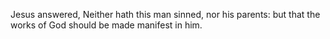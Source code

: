 Jesus answered, Neither hath this man sinned, nor his parents: but that the works of God should be made manifest in him.
